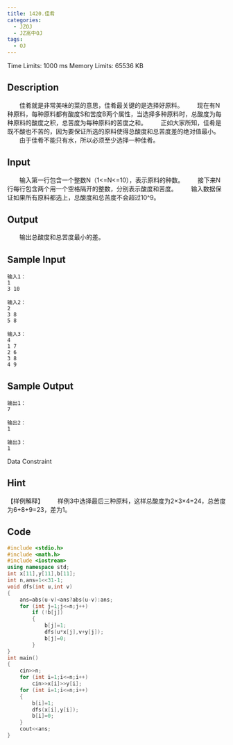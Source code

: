 ```yaml
---
title: 1420.佳肴
categories:
  - JZOJ
  - JZ高中OJ
tags:
  - OJ
---
```


Time Limits: 1000 ms  Memory Limits: 65536 KB  

## Description

　　佳肴就是非常美味的菜的意思，佳肴最关键的是选择好原料。
　　现在有N种原料，每种原料都有酸度S和苦度B两个属性，当选择多种原料时，总酸度为每种原料的酸度之积，总苦度为每种原料的苦度之和。
　　正如大家所知，佳肴是既不酸也不苦的，因为要保证所选的原料使得总酸度和总苦度差的绝对值最小。
　　由于佳肴不能只有水，所以必须至少选择一种佳肴。



## Input

　　输入第一行包含一个整数N（1<=N<=10），表示原料的种数。
　　接下来N行每行包含两个用一个空格隔开的整数，分别表示酸度和苦度。
　　输入数据保证如果所有原料都选上，总酸度和总苦度不会超过10^9。

## Output

　　输出总酸度和总苦度最小的差。

## Sample Input

```
输入1：
1
3 10

输入2：
2
3 8
5 8

输入3：
4
1 7
2 6
3 8
4 9
```

## Sample Output

```
输出1：
7

输出2：
1

输出3：
1
```

Data Constraint

## Hint

【样例解释】
　　样例3中选择最后三种原料，这样总酸度为2×3×4=24，总苦度为6+8+9=23，差为1。

## Code

```cpp
#include <stdio.h>
#include <math.h>
#include <iostream>
using namespace std;
int x[11],y[11],b[11];
int n,ans=1<<31-1;
void dfs(int u,int v)
{
    ans=abs(u-v)<ans?abs(u-v):ans;
    for (int j=1;j<=n;j++)
        if (!b[j])
        {
            b[j]=1;
            dfs(u*x[j],v+y[j]);
            b[j]=0;
        }
}
int main()
{
    cin>>n;
    for (int i=1;i<=n;i++)
        cin>>x[i]>>y[i];
    for (int i=1;i<=n;i++)
    {
        b[i]=1;
        dfs(x[i],y[i]);
        b[i]=0;
    }
    cout<<ans;
}
```


